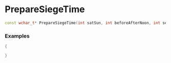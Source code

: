 # PrepareSiegeTime
```cpp - C++
const wchar_t* PrepareSiegeTime(int satSun, int beforeAfterNoon, int second, int minute);
```

### Examples
```cpp - C++
{

}
```
